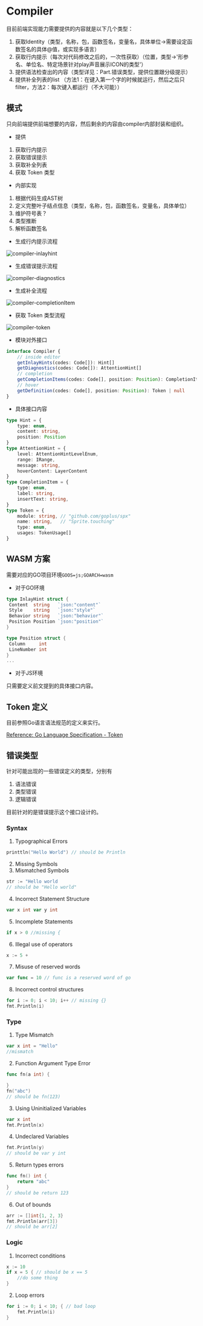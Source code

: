# Compiler

目前前端实现能力需要提供的内容就是以下几个类型：

1. 获取Identity（类型，名称，包，函数签名，变量名，具体单位->需要设定函数签名的具体@值，或实现多语言）
2. 获取行内提示（每次对代码修改之后的，一次性获取）（位置，类型->'形参名、单位名、特定场景针对play声音展示ICON的类型'）
3. 提供语法检查出的内容（类型详见：Part.错误类型，提供位置跟分级提示）
4. 提供补全列表的list （方法1：在键入第一个字的时候就运行，然后之后只filter，方法2：每次键入都运行（不大可能））

## 模式

只向前端提供前端想要的内容，然后剩余的内容由compiler内部封装和组织。

- 提供

1. 获取行内提示
2. 获取错误提示
3. 获取补全列表
4. 获取 Token 类型

- 内部实现

1. 根据代码生成AST树
2. 定义完整叶子结点信息（类型，名称，包，函数签名，变量名，具体单位）
3. 维护符号表？
4. 类型推断
5. 解析函数签名

- 生成行内提示流程

![compiler-inlayhint](./assets/compiler-inlayhint.png)

- 生成错误提示流程

![compiler-diagnostics](./assets/compiler-diagnostics.png)

- 生成补全流程

![compiler-completionItem](./assets/compiler-completionItem.png)

- 获取 Token 类型流程

![compiler-token](./assets/compiler-token.png)

- 模块对外接口

```ts
interface Compiler {
    // inside editor
    getInlayHints(codes: Code[]): Hint[]
    getDiagnostics(codes: Code[]): AttentionHint[]
    // completion
    getCompletionItems(codes: Code[], position: Position): CompletionItem[]
    // hover
    getDefinition(codes: Code[], position: Position): Token | null
}
```

- 具体接口内容

```ts
type Hint = {
    type: enum,
    content: string,
    position: Position
}
type AttentionHint = {
    level: AttentionHintLevelEnum,
    range: IRange,
    message: string,
    hoverContent: LayerContent
}
type CompletionItem = {
    type: enum,
    label: string,
    insertText: string,
}
type Token = {
    module: string, // "github.com/goplus/spx"
    name: string,   // "Sprite.touching"
    type: enum,
    usages: TokenUsage[]
}
```

## WASM 方案

需要对应的GO项目环境`GOOS=js;GOARCH=wasm`

- 对于GO环境

```go
type InlayHint struct {
 Content  string   `json:"content"`
 Style    string   `json:"style"`
 Behavior string   `json:"behavior"`
 Position Position `json:"position"`
}

type Position struct {
 Column     int
 LineNumber int
}
...
```

- 对于JS环境

只需要定义前文提到的具体接口内容。

## Token 定义

目前参照Go语言语法规范的定义来实行。

[Reference: Go Language Specification - Token](https://go.dev/ref/spec#Tokens)

## 错误类型

针对可能出现的一些错误定义的类型，分别有

1. 语法错误
2. 类型错误
3. 逻辑错误

目前针对的是错误提示这个接口设计的。

### Syntax

1. Typographical Errors

```go
printtln("Hello World") // should be Println
```

2. Missing Symbols
3. Mismatched Symbols

```go
str := "Hello world 
// should be "Hello world"
```

4. Incorrect Statement Structure

```go
var x int var y int
```

5. Incomplete Statements

```go
if x > 0 //missing {
```

6. Illegal use of operators

```go
x := 5 +
```

7. Misuse of reserved words

```go
var func = 10 // func is a reserved word of go
```

8. Incorrect control structures

```go
for i := 0; i < 10; i++ // missing {}
fmt.Println(i)
```

### Type

1. Type Mismatch

```go
var x int = "Hello"
//mismatch
```

2. Function Argument Type Error

```go
func fn(a int) {

}
fn("abc")
// should be fn(123)
```

3. Using Uninitialized Variables

```go
var x int
fmt.Println(x)
```

4. Undeclared Variables

```go
fmt.Println(y)
// should be var y int
```

5. Return types errors

```go
func fn() int {
    return "abc"
}
// should be return 123
```

6. Out of bounds

```go
arr := []int{1, 2, 3}
fmt.Println(arr[3])
// should be arr[2]
```

### Logic

1. Incorrect conditions

```go
x := 10
if x = 5 { // should be x == 5
    //do some thing
}
```

2. Loop errors

```go
for i := 0; i < 10; { // bad loop
    fmt.Println(i)
}
```
